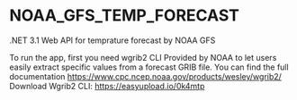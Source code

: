 # NOAA_GFS_TEMP_FORECAST
.NET 3.1 Web API for temprature forecast by NOAA GFS 



To run the app, first you need wgrib2 CLI Provided by NOAA to let users easily extract specific values from a forecast GRIB file.
You can find the full documentation https://www.cpc.ncep.noaa.gov/products/wesley/wgrib2/ <br>
Download Wgrib2 CLI: https://easyupload.io/0k4mtp
